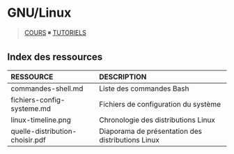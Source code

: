 # GNU/Linux

> [COURS](https://www.youtube.com/playlist?list=PLrSOXFDHBtfHKxuz6NySItyf4iSEcTw97) ◾ [TUTORIELS](https://www.youtube.com/playlist?list=PLrSOXFDHBtfHKxuz6NySItyf4iSEcTw97)

## Index des ressources

|RESSOURCE|DESCRIPTION|
|:--|:--|
|commandes-shell.md|Liste des commandes Bash|
|fichiers-config-systeme.md|Fichiers de configuration du système|
|linux-timeline.png|Chronologie des distributions Linux|
|quelle-distribution-choisir.pdf|Diaporama de présentation des distributions Linux|
